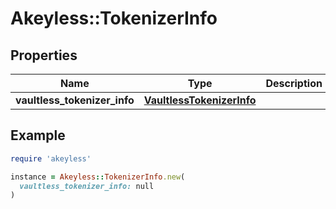 # Akeyless::TokenizerInfo

## Properties

| Name | Type | Description | Notes |
| ---- | ---- | ----------- | ----- |
| **vaultless_tokenizer_info** | [**VaultlessTokenizerInfo**](VaultlessTokenizerInfo.md) |  | [optional] |

## Example

```ruby
require 'akeyless'

instance = Akeyless::TokenizerInfo.new(
  vaultless_tokenizer_info: null
)
```


